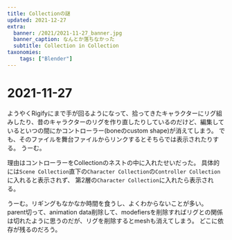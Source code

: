 ```yaml
---
title: Collectionの謎
updated: 2021-12-27
extra:
  banner: /2021/2021-11-27_banner.jpg
  banner_caption: なんとか落ちなかった
  subtitle: Collection in Collection
taxonomies:
    tags: ["Blender"]
---
```

# 2021-11-27

ようやくRigifyにまで手が回るようになって、拾ってきたキャラクターにリグ組みしたり、昔のキャラクターのリグを作り直したりしているのだけど、編集しているといつの間にかコントローラー(boneのcustom shape)が消えてしまう。
でも、そのファイルを舞台ファイルからリンクするとそちらでは表示されたりする。
うーむ。

理由はコントローラーをCollectionのネストの中に入れたせいだった。
具体的には`Scene Collection`直下の`Character Collection`の`Controller Collection`に入れると表示されず、
第2層の`Character Collection`に入れたら表示される。

うーむ。リギングもなかなか時間を食うし、よくわからないことが多い。
parent切って、animation data削除して、modefiersを削除すればリグとの関係は切れたように思うのだが、リグを削除するとmeshも消えてしまう。
どこに依存が残るのだろう。


